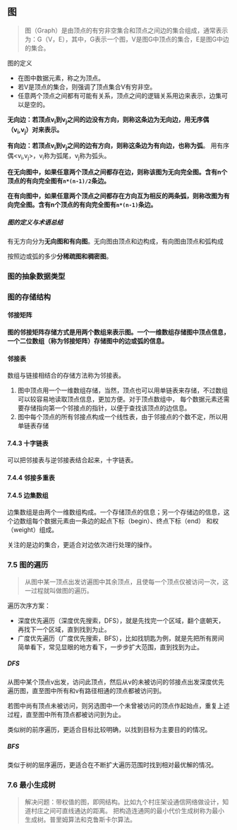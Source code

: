 ## 图

> 图（Graph）是由顶点的有穷非空集合和顶点之间边的集合组成，通常表示为：G（V，E），其中，G表示一个图，V是图G中顶点的集合，E是图G中边的集合。

图的定义

- 在图中数据元素，称之为顶点。
- 若V是顶点的集合，则强调了顶点集合V有穷非空。
- 任意两个顶点之间都有可能有关系，顶点之间的逻辑关系用边来表示，边集可以是空的。

**无向边：若顶点v<sub>i</sub>到v<sub>j</sub>之间的边没有方向，则称这条边为无向边，用无序偶（v<sub>i</sub>,v<sub>j</sub>）对来表示。**

**有向边：若顶点v<sub>i</sub>到v<sub>j</sub>之间的边有方向，则称这条边为有向边，也称为弧**。
用有序偶<v<sub>i</sub>,v<sub>j</sub>>，v<sub>i</sub>称为弧尾，v<sub>j</sub>称为弧头。

**在无向图中，如果任意两个顶点之间都存在边，则称该图为无向完全图。含有n个顶点的有向完全图有`n*(n-1)/2`条边。**

**在有向图中，如果任意两个顶点之间都存在方向互为相反的两条弧，则称改图为有向完全图。含有n个顶点的有向完全图有`n*(n-1)`条边。**



##### 图的定义与术语总结

有无方向分为**无向图和有向图**。无向图由顶点和边构成，有向图由顶点和弧构成

按照边或弧的多少**分稀疏图和稠密图**。

### 图的抽象数据类型

### 图的存储结构

#### 邻接矩阵

**图的邻接矩阵存储方式是用两个数组来表示图。一个一维数组存储图中顶点信息，一个二位数组（称为邻接矩阵）存储图中的边或弧的信息。**

#### 邻接表

数组与链接相结合的存储方法称为邻接表。

1. 图中顶点用一个一维数组存储，当然，顶点也可以用单链表来存储，不过数组可以较容易地读取顶点信息，更加方便。对于顶点数组中，
每个数据元素还需要存储指向第一个邻接点的指针，以便于查找该顶点的边信息。
2. 图中每个顶点的所有邻接点构成一个线性表，由于邻接点的个数不定，所以用单链表存储

#### 7.4.3 十字链表
可以把邻接表与逆邻接表结合起来，十字链表。

#### 7.4.4 邻接多重表

#### 7.4.5 边集数组
边集数组是由两个一维数组构成。一个存储顶点的信息；另一个存储边的信息，这个边数组每个数据元素由一条边的起点下标（begin）、终点下标（end）
和权（weight）组成。

关注的是边的集合，更适合对边依次进行处理的操作。

### 7.5 图的遍历
> 从图中某一顶点出发访遍图中其余顶点，且使每一个顶点仅被访问一次，这一过程就叫做图的遍历。

遍历次序方案：
- 深度优先遍历（深度优先搜索，DFS），就是先找完一个区域，翻个底朝天，再找下一个区域，直到找到为止。
- 广度优先遍历（广度优先搜索，BFS），比如找钥匙为例，就是先把所有房间简单看下，常见显眼的地方看下，一步步扩大范围，直到找到为止。

##### DFS
从图中某个顶点v出发，访问此顶点，然后从v的未被访问的邻接点出发深度优先遍历图，直至图中所有和v有路径相通的顶点都被访问到。

若图中尚有顶点未被访问，则另选图中一个未曾被访问的顶点作起始点，重复上述过程，直至图中所有顶点都被访问到为止。

类似树的前序遍历，更适合目标比较明确，以找到目标为主要目的的情况。

##### BFS
类似于树的层序遍历，更适合在不断扩大遍历范围时找到相对最优解的情况。

### 7.6 最小生成树
> 解决问题：带权值的图，即网结构。比如九个村庄架设通信网络做设计，知道村庄之间可直线通达的距离。
把构造连通网的最小代价生成树称为最小生成树。普里姆算法和克鲁斯卡尔算法。








